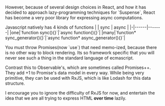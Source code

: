 
However, because of several design choices in React, and how it has decided to approach lazy-programming techniques for \`Suspense\`, React has become a very poor library for expressing async computations. 

Javascript natively has 4 kinds of functions
| | sync | async |
|-|------|-------|
|one|\`function sync(){}\`|\`async function(){}\`|
|many|\`function* sync_generator(){}\`|\`async function* async_generator(){}\`|



You must throw Promises(now \`use\`) that need memo-ized, because there is no other way to block rendering. Its so framework specific that you will never see such a thing in the standard language of ecmascript.

Contrast this to Observable's, which are sometimes called Promises++. They add +1 to Promise's data model in every way. While being very primitive, they can be used with RxJS, which is like Lodash for this data structure. 

I encourage you to ignore the difficulty of RxJS for now, and entertain the idea that we are all trying to express HTML __over time__ lazily.
